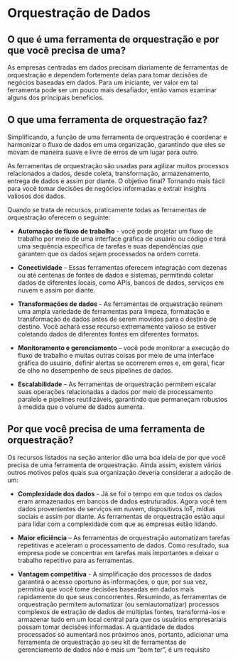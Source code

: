 # Orquestração de Dados

## O que é uma ferramenta de orquestração e por que você precisa de uma?

As empresas centradas em dados precisam diariamente de ferramentas de orquestração e dependem fortemente delas para tomar decisões de negócios baseadas em dados. Para um iniciante, ver valor em tal ferramenta pode ser um pouco mais desafiador, então vamos examinar alguns dos principais benefícios.


## O que uma ferramenta de orquestração faz?

Simplificando, a função de uma ferramenta de orquestração é coordenar e harmonizar o fluxo de dados em uma organização, garantindo que eles se movam de maneira suave e livre de erros de um lugar para outro.

As ferramentas de orquestração são usadas para agilizar muitos processos relacionados a dados, desde coleta, transformação, armazenamento, entrega de dados e assim por diante. O objetivo final? Tornando mais fácil para você tomar decisões de negócios informadas e extrair insights valiosos dos dados.

Quando se trata de recursos, praticamente todas as ferramentas de orquestração oferecem o seguinte:

- **Automação de fluxo de trabalho** - você pode projetar um fluxo de trabalho por meio de uma interface gráfica de usuário ou código e terá uma sequência específica de tarefas e suas dependências que garantem que os dados sejam processados ​​na ordem correta.

- **Conectividade** – Essas ferramentas oferecem integração com dezenas ou até centenas de fontes de dados e sistemas, permitindo coletar dados de diferentes locais, como APIs, bancos de dados, serviços em nuvem e assim por diante.

- **Transformações de dados** - As ferramentas de orquestração reúnem uma ampla variedade de ferramentas para limpeza, formatação e transformação de dados antes de serem movidos para o destino de destino. Você achará esse recurso extremamente valioso se estiver coletando dados de diferentes fontes em diferentes formatos.

- **Monitoramento e gerenciamento** – você pode monitorar a execução do fluxo de trabalho e muitas outras coisas por meio de uma interface gráfica do usuário, definir alertas se ocorrerem erros e, em geral, ficar de olho no desempenho de seus pipelines de dados.

- **Escalabilidade** – As ferramentas de orquestração permitem escalar suas operações relacionadas a dados por meio de processamento paralelo e pipelines reutilizáveis, garantindo que permaneçam robustos à medida que o volume de dados aumenta.

## Por que você precisa de uma ferramenta de orquestração?

Os recursos listados na seção anterior dão uma boa ideia de por que você precisa de uma ferramenta de orquestração. Ainda assim, existem vários outros motivos pelos quais sua organização deveria considerar a adoção de um:

- **Complexidade dos dados** - Já se foi o tempo em que todos os dados eram armazenados em bancos de dados estruturados. Agora você tem dados provenientes de serviços em nuvem, dispositivos IoT, mídias sociais e assim por diante. As ferramentas de orquestração estão aqui para lidar com a complexidade com que as empresas estão lidando.

- **Maior eficiência** – As ferramentas de orquestração automatizam tarefas repetitivas e aceleram o processamento de dados. Como resultado, sua empresa pode se concentrar em tarefas mais importantes e deixar o trabalho repetitivo para as ferramentas.

- **Vantagem competitiva** - A simplificação dos processos de dados garantirá o acesso oportuno às informações, o que, por sua vez, permitirá que você tome decisões baseadas em dados mais rapidamente do que seus concorrentes.
Resumindo, as ferramentas de orquestração permitem automatizar (ou semiautomatizar) processos complexos de extração de dados de múltiplas fontes, transformá-los e armazenar tudo em um local central para que os usuários empresariais possam tomar decisões informadas. A quantidade de dados processados ​​só aumentará nos próximos anos, portanto, adicionar uma ferramenta de orquestração ao seu kit de ferramentas de gerenciamento de dados não é mais um “bom ter”, é um requisito